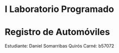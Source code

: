 # I Laboratorio Programado 
# Registro de Automóviles

Estudiante: Daniel Somarribas Quirós
Carné: b57072
